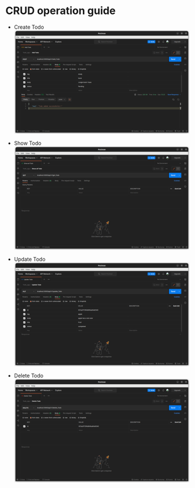 # CRUD operation guide


* Create Todo
![CHEESE!](Postman_Guide/Screenshot%20from%202022-09-09%2011-18-57.png)

* Show Todo
![CHEESE!](Postman_Guide/Screenshot%20from%202022-09-09%2011-19-14.png)

* Update Todo
![CHEESE!](Postman_Guide/Screenshot%20from%202022-09-09%2011-29-43.png)

* Delete Todo
![CHEESE!](Postman_Guide/Screenshot%20from%202022-09-09%2011-30-06.png)
